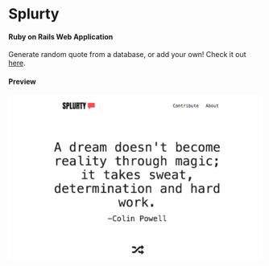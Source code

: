 # Splurty

#### Ruby on Rails Web Application

Generate random quote from a database, or add your own! Check it out [here](https://splurty-paulkim.herokuapp.com/).

#### Preview

![alt tag](https://github.com/pkayokay/Splurty/blob/master/app/assets/images/splurty.png)